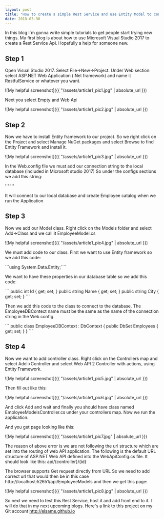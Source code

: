 ```yaml
---
layout: post
title: "How to create a simple Rest Service and use Entity Model to connect to local database"
date: 2018-05-30
---
```


In this blog I´m gonna write simple tutorials to get people start trying new things. My first blog is about how to use 
Microsoft Visual Studio 2017 to create a Rest Service Api. Hopefully a help for someone new.

## Step 1 ##

Open Visual Studio 2017. Select File->New->Project. Under Web section select ASP.NET Web Application (.Net framework) and name it RestfulService or whatever you want.

![My helpful screenshot]({{ "/assets/article1_pic1.jpg" | absolute_url }})

Next you select Empty and Web Api

![My helpful screenshot]({{ "/assets/article1_pic2.jpg" | absolute_url }})

## Step 2 ##

Now we have to install Entity framework to our project.
So we right click on the Project and select Manage NuGet packages and select Browse to find Entity Framework and install it.

![My helpful screenshot]({{ "/assets/article1_pic3.jpg" | absolute_url }})

In the Web.config file we must add our connection string to the local database (included in Microsoft studio 2017)
So under the configs sections we add this string:

'''
<connectionStrings><add name="EmployeeDBContext" connectionString="Data Source=(localdb)\MSSQLLocalDB;Initial Catalog=aspnet-Employee;Integrated Security=SSPI;AttachDBFilename=|DataDirectory|\Employee.mdf" providerName="System.Data.SqlClient" /></connectionStrings>
'''

It will connect to our local database and create Employee catalog when we run the Application

## Step 3 ##

Now we add our Model class.
Right click on the Models folder and select Add->Class and we call it EmployeeModel.cs

![My helpful screenshot]({{ "/assets/article1_pic4.jpg" | absolute_url }})

We must add code to our class. First we want to use Entity framework so we add this code:

´´´using System.Data.Entity;´´´´

We want to have these properties in our database table so we add this code:

´´´
public int Id { get; set; }
public string Name { get; set; }
public string City { get; set; }
´´´

Then we add this code to the class to connect to the database. The EmployeeDBContect name must be the same as the name of the connection string in the Web.config.

´´´
public class EmployeeDBContext : DbContext
{
    public DbSet<EmployeeModel> Employees { get; set; }
}
´´´
  
## Step 4 ##

Now we want to add controller class. Right click on the Controllers map and select Add->Controller and select Web API 2 Controller with actions, using Entity Framework.

![My helpful screenshot]({{ "/assets/article1_pic5.jpg" | absolute_url }})

Then fill out like this:

![My helpful screenshot]({{ "/assets/article1_pic6.jpg" | absolute_url }})

And click Add and wait and finally you should have class named EmployeeModelsController.cs under your controllers map. 
Now we run the application.

And you get page looking like this:

![My helpful screenshot]({{ "/assets/article1_pic7.jpg" | absolute_url }})

The reason of above error is we are not following the url structure which are set into the routing of web API application. The following is the default URL structure of ASP.NET Web API defined into the WebApiConfig.cs file. It should look like this:
api/{controller}/{id}

The browser supports Get request directly from URL
So we need to add correct url that would then be in this case http://localhost:52651/api/EmployeeModels and then we get this page:

![My helpful screenshot]({{ "/assets/article1_pic8.jpg" | absolute_url }})

So next we need to test this Rest Service, host it and add front end to it. I will do that in my next upcoming blogs. 
Here´s a link to this project on my Git account <http://elsame.github.io>

